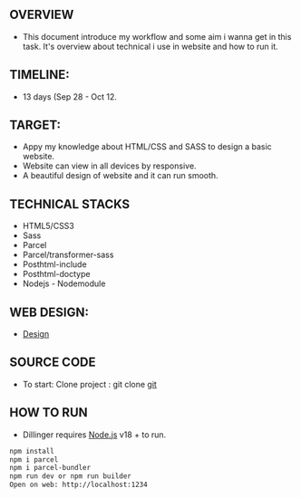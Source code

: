 

## OVERVIEW

- This document introduce my workflow and some aim i wanna get in this task. It's overview about technical i use in website and how to run it.

## TIMELINE:

- 13 days (Sep 28 - Oct 12.

## TARGET:

- Appy my knowledge about HTML/CSS and SASS to design a basic website.
- Website can view in all devices by responsive.
- A beautiful design of website and it can run smooth.

## TECHNICAL STACKS

- HTML5/CSS3
- Sass
- Parcel
- Parcel/transformer-sass
- Posthtml-include
- Posthtml-doctype
- Nodejs - Nodemodule

## WEB DESIGN:

- [Design](https://www.figma.com/file/ERpjjilnyoPEFUFVzUi2KM/Responsive-Landing-Page-(Community)?node-id=0%3A1&mode=dev)

## SOURCE CODE

- To start: Clone project : git clone [git](https://github.com/Hoa0304/html-css-practice.git)

## HOW TO RUN

- Dillinger requires [Node.js](https://nodejs.org/) v18 + to run.


```sh
npm install
npm i parcel
npm i parcel-bundler
npm run dev or npm run builder
Open on web: http://localhost:1234
```
